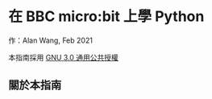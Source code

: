# 在 BBC micro:bit 上學 Python

作：Alan Wang, Feb 2021

本指南採用 [GNU 3.0 通用公共授權](https://www.chinasona.org/gnu/gnulgpl-v3-tc.html)

## 關於本指南







